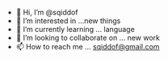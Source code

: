 - 👋 Hi, I’m @sqiddof
- 👀 I’m interested in ...new things  
- 🌱 I’m currently learning ... language
- 💞️ I’m looking to collaborate on ... new work
- 📫 How to reach me ... sqiddof@gmail.com

<!---
sqiddof/sqiddof is a ✨ special ✨ repository because its `README.md` (this file) appears on your GitHub profile.
You can click the Preview link to take a look at your changes.
--->
